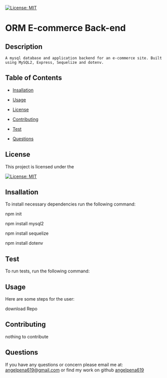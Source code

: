 
 
 [![License: MIT](https://img.shields.io/badge/License-MIT-yellow.svg)](https://opensource.org/licenses/MIT)

 # ORM E-commerce Back-end
  ##  Description
    A mysql database and application backend for an e-commerce site. Built using MySQL2, Express, Sequelize and dotenv.
   
  ## Table of Contents


  * [Insallation](#Insallation)
 
  * [Usage](#Usage)

  * [License](#License)

  * [Contributing](#Contributing)

  * [Test](#Test)

  * [Questions](#Questions)

  
  ## License
   This project is licensed under the 
   
 [![License: MIT](https://img.shields.io/badge/License-MIT-yellow.svg)](https://opensource.org/licenses/MIT)

  ## Insallation
   To install necessary dependencies run the following command: 
   
   npm init

npm install mysql2

npm install sequelize

npm install dotenv

  ## Test
   To run tests, run the following command: 

   
  ## Usage
   Here are some steps for the user: 
   
  download Repo 

  ## Contributing
   nothing to contribute 
   
  ## Questions
  
  If you have any questions or concern please email me at: 
  angelpena619@gmail.com
  or find my work on github
  [angelpena619](https://github.com/angelpena619)
  
